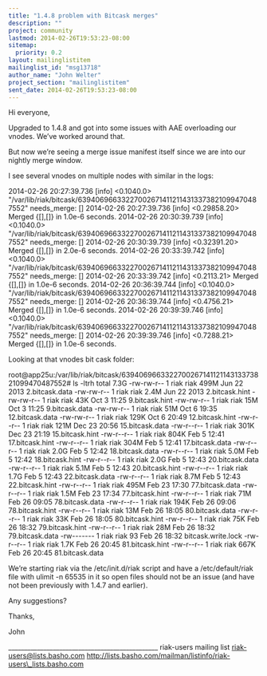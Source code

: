 ```yaml
---
title: "1.4.8 problem with Bitcask merges"
description: ""
project: community
lastmod: 2014-02-26T19:53:23-08:00
sitemap:
  priority: 0.2
layout: mailinglistitem
mailinglist_id: "msg13718"
author_name: "John Welter"
project_section: "mailinglistitem"
sent_date: 2014-02-26T19:53:23-08:00
---
```



Hi everyone,

Upgraded to 1.4.8 and got into some issues with AAE overloading our vnodes. 
We’ve worked around that.

But now we’re seeing a merge issue manifest itself since we are into our 
nightly merge window.

I see several vnodes on multiple nodes with similar in the logs:

2014-02-26 20:27:39.736 [info] &lt;0.1040.0&gt; 
"/var/lib/riak/bitcask/639406966332270026714112114313373821099470487552" 
needs\_merge: []
2014-02-26 20:27:39.736 [info] &lt;0.29858.20&gt; Merged {[],[]} in 1.0e-6 seconds.
2014-02-26 20:30:39.739 [info] &lt;0.1040.0&gt; 
"/var/lib/riak/bitcask/639406966332270026714112114313373821099470487552" 
needs\_merge: []
2014-02-26 20:30:39.739 [info] &lt;0.32391.20&gt; Merged {[],[]} in 2.0e-6 seconds.
2014-02-26 20:33:39.742 [info] &lt;0.1040.0&gt; 
"/var/lib/riak/bitcask/639406966332270026714112114313373821099470487552" 
needs\_merge: []
2014-02-26 20:33:39.742 [info] &lt;0.2113.21&gt; Merged {[],[]} in 1.0e-6 seconds.
2014-02-26 20:36:39.744 [info] &lt;0.1040.0&gt; 
"/var/lib/riak/bitcask/639406966332270026714112114313373821099470487552" 
needs\_merge: []
2014-02-26 20:36:39.744 [info] &lt;0.4756.21&gt; Merged {[],[]} in 1.0e-6 seconds.
2014-02-26 20:39:39.746 [info] &lt;0.1040.0&gt; 
"/var/lib/riak/bitcask/639406966332270026714112114313373821099470487552" 
needs\_merge: []
2014-02-26 20:39:39.746 [info] &lt;0.7288.21&gt; Merged {[],[]} in 1.0e-6 seconds.

Looking at that vnodes bit cask folder:

root@app25u:/var/lib/riak/bitcask/639406966332270026714112114313373821099470487552#
 ls -ltrh
total 7.3G
-rw-rw-r-- 1 riak riak 499M Jun 22 2013 2.bitcask.data
-rw-rw-r-- 1 riak riak 2.4M Jun 22 2013 2.bitcask.hint
-rw-rw-r-- 1 riak riak 43K Oct 3 11:25 9.bitcask.hint
-rw-rw-r-- 1 riak riak 15M Oct 3 11:25 9.bitcask.data
-rw-rw-r-- 1 riak riak 51M Oct 6 19:35 12.bitcask.data
-rw-rw-r-- 1 riak riak 129K Oct 6 20:49 12.bitcask.hint
-rw-r--r-- 1 riak riak 121M Dec 23 20:56 15.bitcask.data
-rw-r--r-- 1 riak riak 301K Dec 23 21:19 15.bitcask.hint
-rw-r--r-- 1 riak riak 804K Feb 5 12:41 17.bitcask.hint
-rw-r--r-- 1 riak riak 304M Feb 5 12:41 17.bitcask.data
-rw-r--r-- 1 riak riak 2.0G Feb 5 12:42 18.bitcask.data
-rw-r--r-- 1 riak riak 5.0M Feb 5 12:42 18.bitcask.hint
-rw-r--r-- 1 riak riak 2.0G Feb 5 12:43 20.bitcask.data
-rw-r--r-- 1 riak riak 5.1M Feb 5 12:43 20.bitcask.hint
-rw-r--r-- 1 riak riak 1.7G Feb 5 12:43 22.bitcask.data
-rw-r--r-- 1 riak riak 8.7M Feb 5 12:43 22.bitcask.hint
-rw-r--r-- 1 riak riak 495M Feb 23 17:30 77.bitcask.data
-rw-r--r-- 1 riak riak 1.5M Feb 23 17:34 77.bitcask.hint
-rw-r--r-- 1 riak riak 71M Feb 26 09:05 78.bitcask.data
-rw-r--r-- 1 riak riak 194K Feb 26 09:06 78.bitcask.hint
-rw-r--r-- 1 riak riak 13M Feb 26 18:05 80.bitcask.data
-rw-r--r-- 1 riak riak 33K Feb 26 18:05 80.bitcask.hint
-rw-r--r-- 1 riak riak 75K Feb 26 18:32 79.bitcask.hint
-rw-r--r-- 1 riak riak 28M Feb 26 18:32 79.bitcask.data
-rw------- 1 riak riak 93 Feb 26 18:32 bitcask.write.lock
-rw-r--r-- 1 riak riak 1.7K Feb 26 20:45 81.bitcask.hint
-rw-r--r-- 1 riak riak 667K Feb 26 20:45 81.bitcask.data

We’re starting riak via the /etc/init.d/riak script and have a 
/etc/default/riak file with ulimit -n 65535 in it so open files should not be 
an issue (and have not been previously with 1.4.7 and earlier).

Any suggestions?

Thanks,

John


\_\_\_\_\_\_\_\_\_\_\_\_\_\_\_\_\_\_\_\_\_\_\_\_\_\_\_\_\_\_\_\_\_\_\_\_\_\_\_\_\_\_\_\_\_\_\_
riak-users mailing list
riak-users@lists.basho.com
http://lists.basho.com/mailman/listinfo/riak-users\_lists.basho.com


